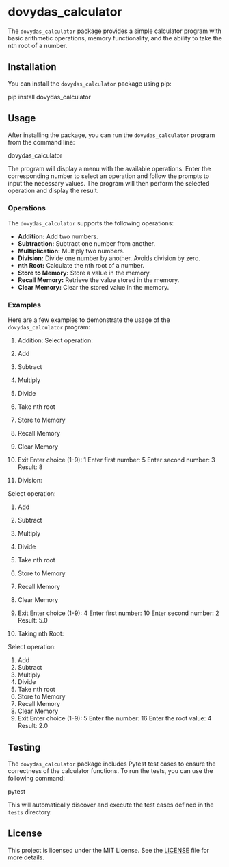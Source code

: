 # dovydas_calculator

The `dovydas_calculator` package provides a simple calculator program with basic arithmetic operations, memory functionality, and the ability to take the nth root of a number.

## Installation

You can install the `dovydas_calculator` package using pip:

pip install dovydas_calculator


## Usage

After installing the package, you can run the `dovydas_calculator` program from the command line:

dovydas_calculator


The program will display a menu with the available operations. Enter the corresponding number to select an operation and follow the prompts to input the necessary values. The program will then perform the selected operation and display the result.

### Operations

The `dovydas_calculator` supports the following operations:

- **Addition:** Add two numbers.
- **Subtraction:** Subtract one number from another.
- **Multiplication:** Multiply two numbers.
- **Division:** Divide one number by another. Avoids division by zero.
- **nth Root:** Calculate the nth root of a number.
- **Store to Memory:** Store a value in the memory.
- **Recall Memory:** Retrieve the value stored in the memory.
- **Clear Memory:** Clear the stored value in the memory.

### Examples

Here are a few examples to demonstrate the usage of the `dovydas_calculator` program:

1. Addition:
Select operation:

1. Add
2. Subtract
3. Multiply
4. Divide
5. Take nth root
6. Store to Memory
7. Recall Memory
8. Clear Memory
9. Exit
Enter choice (1-9): 1
Enter first number: 5
Enter second number: 3
Result: 8


2. Division:

Select operation:

1. Add
2. Subtract
3. Multiply
4. Divide
5. Take nth root
6. Store to Memory
7. Recall Memory
8. Clear Memory
9. Exit
Enter choice (1-9): 4
Enter first number: 10
Enter second number: 2
Result: 5.0


3. Taking nth Root:

Select operation:

1. Add
2. Subtract
3. Multiply
4. Divide
5. Take nth root
6. Store to Memory
7. Recall Memory
8. Clear Memory
9. Exit
Enter choice (1-9): 5
Enter the number: 16
Enter the root value: 4
Result: 2.0


## Testing

The `dovydas_calculator` package includes Pytest test cases to ensure the correctness of the calculator functions. To run the tests, you can use the following command:

pytest

This will automatically discover and execute the test cases defined in the `tests` directory.

## License

This project is licensed under the MIT License. See the [LICENSE](LICENSE) file for more details.


